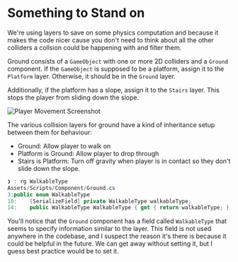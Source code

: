 # Something to Stand on
We're using layers to save on some physics computation and because it makes the code nicer cause you don't need to think about all the other colliders a collsion could be happening with and filter them. 

Ground consists of a `GameObject` with one or more 2D colliders and a `Ground` component. If the `GameObject` is supposed to be a platform, assign
it to the `Platform` layer. Otherwise, it should be in the `Ground` layer.

Additionally, if the platform has a slope, assign it to the `Stairs` layer. This stops the player from sliding down the slope. 

![Player Movement Screenshot](img/PlayerMovement.png)

The various collision layers for ground have a kind of inheritance setup between them for behaviour:
- Ground: Allow player to walk on
- Platform is Ground: Allow player to drop through
- Stairs is Platform: Turn off gravity when player is in contact so they don't slide down the slope.

```C#
❯ : rg WalkableType
Assets/Scripts/Component/Ground.cs
3:public enum WalkableType
10:    [SerializeField] private WalkableType walkableType;
14:    public WalkableType WalkableType { get { return walkableType; } }
```

You'll notice that the `Ground` component has a field called `WalkableType` that seems to specify
information similar to the layer. This field is not used anywhere in the codebase, and I suspect the reason it's there is because it could be helpful in the future. We can get away without setting it, but I guess best practice would be to set it.
